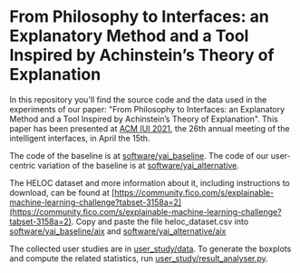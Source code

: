 # From Philosophy to Interfaces: an Explanatory Method and a Tool Inspired by Achinstein’s Theory of Explanation

In this repository you'll find the source code and the data used in the experiments of our paper: "From Philosophy to Interfaces: an Explanatory Method and a Tool Inspired by Achinstein’s Theory of Explanation".
This paper has been presented at [ACM IUI 2021](https://iui.acm.org/2021/), the 26th annual meeting of the intelligent interfaces, in April the 15th.

The code of the baseline is at [software/yai_baseline](software/yai_baseline).
The code of our user-centric variation of the baseline is at [software/yai_alternative](software/yai_alternative).

The HELOC dataset and more information about it, including instructions to download, can be found at [https://community.fico.com/s/explainable-machine-learning-challenge?tabset-3158a=2](https://community.fico.com/s/explainable-machine-learning-challenge?tabset-3158a=2). Copy and paste the file heloc_dataset.csv into [software/yai_baseline/aix](software/yai_baseline/aix) and [software/yai_alternative/aix](software/yai_alternative/aix)

The collected user studies are in [user_study/data](user_study/data).
To generate the boxplots and compute the related statistics, run [user_study/result_analyser.py](user_study/result_analyser.py).